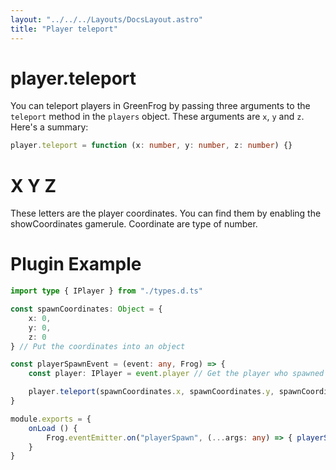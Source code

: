 ```yaml
---
layout: "../../../Layouts/DocsLayout.astro"
title: "Player teleport"
---
```


# player.teleport

You can teleport players in GreenFrog by passing three arguments to the `teleport` method in the `players` object. These arguments are `x`, `y` and `z`. Here's a summary:

```ts
player.teleport = function (x: number, y: number, z: number) {}
```

# X Y Z

These letters are the player coordinates. You can find them by enabling the showCoordinates gamerule. Coordinate are type of number.

# Plugin Example

```ts
import type { IPlayer } from "./types.d.ts"

const spawnCoordinates: Object = {
    x: 0,
    y: 0,
    z: 0
} // Put the coordinates into an object

const playerSpawnEvent = (event: any, Frog) => {
    const player: IPlayer = event.player // Get the player who spawned

    player.teleport(spawnCoordinates.x, spawnCoordinates.y, spawnCoordinates.z) // Teleport player
}

module.exports = {
    onLoad () {
        Frog.eventEmitter.on("playerSpawn", (...args: any) => { playerSpawnEvent(...args, Frog) }) // Detect when player spawns and pass the arguments.
    }
}
```